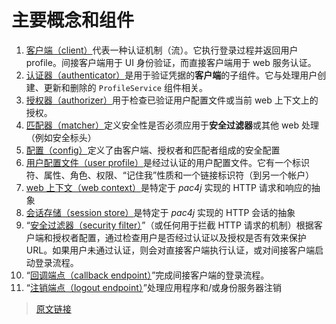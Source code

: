# 主要概念和组件

1. [客户端（client）](/v5.6/clients.html)代表一种认证机制（流）。它执行登录过程并返回用户 profile。间接客户端用于 UI 身份验证，而直接客户端用于 web 服务认证。
2. [认证器（authenticator）](/v5.6/authenticators.html)是用于验证凭据的**客户端**的子组件。它与处理用户创建、更新和删除的 `ProfileService` 组件相关。
3. [授权器（authorizer）](/v5.6/authorizers.html)用于检查已验证用户配置文件或当前 web 上下文上的授权。
4. [匹配器（matcher）](/v5.6/matchers.html)定义安全性是否必须应用于**安全过滤器**或其他 web 处理（例如安全标头）
5. [配置（config）](/v5.6/config.html)定义了由客户端、授权者和匹配者组成的安全配置
6. [用户配置文件（user profile）](/v5.6/user-profile.html)是经过认证的用户配置文件。它有一个标识符、属性、角色、权限、“记住我”性质和一个链接标识符（到另一个帐户）
7. [web 上下文（web context）](/v5.6/web-context.html)是特定于 *pac4j* 实现的 HTTP 请求和响应的抽象
8. [会话存储（session store）](/v5.6/session-store.html)是特定于 *pac4j* 实现的 HTTP 会话的抽象
9. “[安全过滤器（security filter）](/v5.6/how-to-implement-pac4j-for-a-new-framework.html#保护-url)”（或任何用于拦截 HTTP 请求的机制）根据客户端和授权者配置，通过检查用户是否经过认证以及授权是否有效来保护 URL。如果用户未通过认证，则会对直接客户端执行认证，或对间接客户端启动登录流程。
10. “[回调端点（callback endpoint）](/v5.6/how-to-implement-pac4j-for-a-new-framework.html#处理间接客户端回调)”完成间接客户端的登录流程。
11. “[注销端点（logout endpoint）](/v5.6/how-to-implement-pac4j-for-a-new-framework.html#退出)”处理应用程序和/或身份服务器注销

> [原文链接](https://www.pac4j.org/5.6.x/docs/main-concepts-and-components.html)
